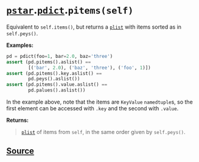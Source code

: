 # [`pstar`](./pstar.md).[`pdict`](./pstar_pdict.md).`pitems(self)`

Equivalent to `self.items()`, but returns a [`plist`](./pstar_plist.md) with items sorted as in `self.peys()`.

**Examples:**
```python
pd = pdict(foo=1, bar=2.0, baz='three')
assert (pd.pitems().aslist() ==
        [('bar', 2.0), ('baz', 'three'), ('foo', 1)])
assert (pd.pitems().key.aslist() ==
        pd.peys().aslist())
assert (pd.pitems().value.aslist() ==
        pd.palues().aslist())
```
In the example above, note that the items are `KeyValue` `namedtuple`s,
so the first element can be accessed with `.key` and the second with `.value`.

**Returns:**

>    [`plist`](./pstar_plist.md) of items from `self`, in the same order given by `self.peys()`.



## [Source](../pstar/pstar.py#L377-L397)